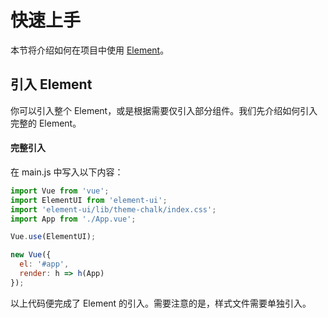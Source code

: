 
# 快速上手
本节将介绍如何在项目中使用 [Element](https://element.eleme.cn/#/zh-CN)。

## 引入 Element
你可以引入整个 Element，或是根据需要仅引入部分组件。我们先介绍如何引入完整的 Element。

#### 完整引入
在 main.js 中写入以下内容：

```js
import Vue from 'vue';
import ElementUI from 'element-ui';
import 'element-ui/lib/theme-chalk/index.css';
import App from './App.vue';

Vue.use(ElementUI);

new Vue({
  el: '#app',
  render: h => h(App)
});
```

以上代码便完成了 Element 的引入。需要注意的是，样式文件需要单独引入。
